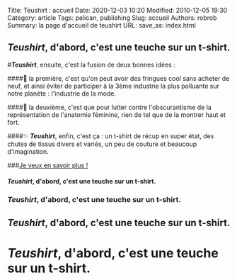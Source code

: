 Title: Teushirt : accueil
Date: 2020-12-03 10:20
Modified: 2010-12-05 19:30
Category: article
Tags: pelican, publishing
Slug: accueil
Authors: robrob
Summary: la page d'accueil de teushirt
URL:
save_as: index.html

## ***Teushirt***, d'abord, c'est une teuche sur un t-shirt.
 
#***Teushirt***, ensuite, c'est la fusion de deux bonnes idées :

####👕 la première, c'est qu'on peut avoir des fringues cool sans acheter de neuf, et ainsi éviter de participer à la 3ème industrie la plus polluante sur notre planète : l'industrie de la mode.

####🍑 la deuxième, c'est que pour lutter contre l'obscurantisme de la représentation de l'anatomie féminine, rien de tel que de la montrer haut et fort. 

####✨ ***Teushirt***, enfin, c'est ça : un t-shirt de récup en super état, des chutes de tissus divers et variés, un peu de couture et beaucoup d'imagination.

###[Je veux en savoir plus !]({filename}/pages/concept.md)

#### ***Teushirt***, d'abord, c'est une teuche sur un t-shirt. 
### ***Teushirt***, d'abord, c'est une teuche sur un t-shirt. 
## ***Teushirt***, d'abord, c'est une teuche sur un t-shirt. 
# ***Teushirt***, d'abord, c'est une teuche sur un t-shirt.